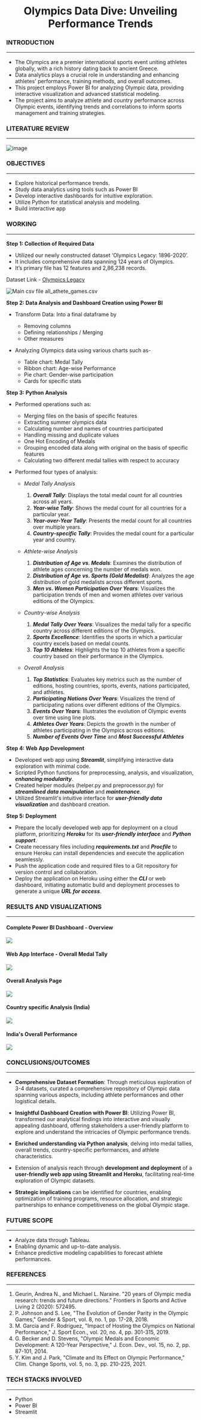 <h1 align="center">Olympics Data Dive: Unveiling Performance Trends</h1>

### INTRODUCTION<hr>
- The Olympics are a premier international sports event uniting athletes globally, with a rich history dating back to ancient Greece. 
- Data analytics plays a crucial role in understanding and enhancing athletes' performance, training methods, and overall outcomes.
- This project employs Power BI for analyzing Olympic data, providing interactive visualization and advanced statistical modeling.
- The project aims to analyze athlete and country performance across Olympic events, identifying trends and correlations to inform sports management and training strategies.


### LITERATURE REVIEW<hr>
![image](https://github.com/krishnaura45/Olympics_Data_Dive/assets/118080140/127d42c4-429f-4a3c-9472-2b18752033b8)


### OBJECTIVES<hr>
- Explore historical performance trends.
- Study data analytics using tools such as Power BI  
- Develop interactive dashboards for intuitive exploration.
- Utilize Python for statistical analysis and modeling.
- Build interactive app


### WORKING<hr>
<b>Step 1: Collection of Required Data</b>
- Utilized our newly constructed dataset ‘Olympics Legacy: 1896-2020’.
- It includes comprehensive data spanning 124 years of Olympics.
- It’s primary file has 12 features and 2,86,238 records.

Dataset Link - <a href="https://www.kaggle.com/datasets/krishd123/olympics-legacy-1896-2020" target="_blank">Olympics Legacy</a>

<img src='https://github.com/krishnaura45/Olympics_Data_Dive/blob/main/dataset.png' alt='Main csv file'> all_athete_games.csv</img>

<b>Step 2: Data Analysis and Dashboard Creation using Power BI</b>
- Transform Data: Into a final dataframe by
  - Removing columns
  - Defining relationships / Merging
  - Other measures
   
- Analyzing Olympics data using various charts such as-
  - Table chart: Medal Tally
  - Ribbon chart: Age-wise Performance
  - Pie chart: Gender-wise participation
  - Cards for specific stats

<b>Step 3: Python Analysis</b>
- Performed operations such as:
  - Merging files on the basis of specific features
  - Extracting summer olympics data
  - Calculating number and names of countries participated
  - Handling missing and duplicate values
  - One Hot Encoding of Medals
  - Grouping encoded data along with original on the basis of specific features
  - Calculating two different medal tallies with respect to accuracy
 
- Performed four types of analysis:
  - *Medal Tally Analysis*
    1) ***Overall Tally***: Displays the total medal count for all countries across all years.
    2) ***Year-wise Tally***: Shows the medal count for all countries for a particular year.
    3) ***Year-over-Year Tally***: Presents the medal count for all countries over multiple years.
    4) ***Country-specific Tally***: Provides the medal count for a particular year and country.

  - *Athlete-wise Analysis*
    1) ***Distribution of Age vs. Medals***: Examines the distribution of athlete ages concerning the number of medals won.
    2) ***Distribution of Age vs. Sports (Gold Medalist)***: Analyzes the age distribution of gold medalists across different sports.
    3) ***Men vs. Women Participation Over Years***: Visualizes the participation trends of men and women athletes over various editions of the Olympics.

  - *Country-wise Analysis*
    1) ***Medal Tally Over Years***: Visualizes the medal tally for a specific country across different editions of the Olympics.
    2) ***Sports Excellence***: Identifies the sports in which a particular country excels based on medal counts.
    3) ***Top 10 Athletes***: Highlights the top 10 athletes from a specific country based on their performance in the Olympics.

  - *Overall Analysis*
    1) ***Top Statistics***: Evaluates key metrics such as the number of editions, hosting countries, sports, events, nations participated, and athletes.
    2) ***Participating Nations Over Years***: Visualizes the trend of participating nations over different editions of the Olympics.
    3) ***Events Over Years***: Illustrates the evolution of Olympic events over time using line plots.
    4) ***Athletes Over Years***: Depicts the growth in the number of athletes participating in the Olympics across editions.
    5) ***Number of Events Over Time*** and ***Most Successful Athletes***

<b>Step 4: Web App Development</b>
- Developed web app using ***Streamlit***, simplifying interactive data exploration with minimal code.
- Scripted Python functions for preprocessing, analysis, and visualization, ***enhancing modularity***.
- Created helper modules (helper.py and preprocessor.py) for ***streamlined data manipulation*** and ***maintenance***.
- Utilized Streamlit's intuitive interface for ***user-friendly data visualization*** and dashboard creation.

<b>Step 5: Deployment</b>
- Prepare the locally developed web app for deployment on a cloud platform, prioritizing ***Heroku*** for its ***user-friendly interface*** and ***Python support***.
- Create necessary files including ***requirements.txt*** and ***Procfile*** to ensure Heroku can install dependencies and execute the application seamlessly.
- Push the application code and required files to a Git repository for version control and collaboration.
- Deploy the application on Heroku using either the ***CLI*** or web dashboard, initiating automatic build and deployment processes to generate a unique ***URL for access***.


<h3 align="left">RESULTS AND VISUALIZATIONS</h3><hr>
<h4 align="left">Complete Power BI Dashboard - Overview</h4>
<img src='https://github.com/krishnaura45/Olympics_Data_Dive/blob/main/power_bi_dashboard.jpeg' align='center'><br>

<h4 align="left">Web App Interface - Overall Medal Tally</h4>
<img src='https://github.com/krishnaura45/Olympics_Data_Dive/assets/118080140/549caaec-e5f1-4ba0-8272-9b45cc37f4b9' align='center'><br>

<h4 align="left">Overall Analysis Page</h4>
<img src='https://github.com/krishnaura45/Olympics_Data_Dive/assets/118080140/24a21301-0442-4580-a51b-236e3bba9a6c' align='center'><br>

<h4 align="left">Country specific Analysis (India)</h4>
<img src='https://github.com/krishnaura45/Olympics_Data_Dive/assets/118080140/69dcbcd5-2c1a-4e65-ab63-2f537c25f767' align='center'><br>

<h4 align="left">India's Overall Performance</h4>
<img src='https://github.com/krishnaura45/Olympics_Data_Dive/assets/118080140/91b8293e-049d-4f54-96b2-5b725666cb03' align='center'><br>


### CONCLUSIONS/OUTCOMES<hr>
- **Comprehensive Dataset Formation**: Through meticulous exploration of 3-4 datasets, curated a comprehensive repository of Olympic data spanning various aspects, including athlete performances and other logistical details.

- **Insightful Dashboard Creation with Power BI**: Utilizing Power BI, transformed our analytical findings into interactive and visually appealing dashboard, offering stakeholders a user-friendly platform to explore and understand the intricacies of Olympic performance trends.
  
- **Enriched understanding via Python analysis**, delving into medal tallies, overall trends, country-specific performances, and athlete characteristics.
- Extension of analysis reach through **development and deployment** of a **user-friendly web app using Streamlit and Heroku**, facilitating real-time exploration of Olympic datasets.
- **Strategic implications** can be identified for countries, enabling optimization of training programs, resource allocation, and strategic partnerships to enhance competitiveness on the global Olympic stage.


### FUTURE SCOPE<hr>
- Analyze data through Tableau.
- Enabling dynamic and up-to-date analysis.
- Enhance predictive modeling capabilities to forecast athlete performances.


### REFERENCES<hr>
1) Geurin, Andrea N., and Michael L. Naraine. "20 years of Olympic media research: trends and future directions." Frontiers in Sports and Active Living 2 (2020): 572495.
2) P. Johnson and S. Lee, "The Evolution of Gender Parity in the Olympic Games," Gender & Sport, vol. 8, no. 1, pp. 17-28, 2018.
3) M. Garcia and F. Rodriguez, "Impact of Hosting the Olympics on National Performance," J. Sport Econ., vol. 20, no. 4, pp. 301-315, 2019.
4) G. Becker and D. Stevens, "Olympic Medals and Economic Development: A 120-Year Perspective," J. Econ. Dev., vol. 15, no. 2, pp. 87-101, 2014.
5) Y. Kim and J. Park, "Climate and Its Effect on Olympic Performance," Clim. Change Sports, vol. 5, no. 3, pp. 210-225, 2021.


### TECH STACKS INVOLVED<hr>
- Python
- Power BI
- Streamlit